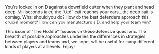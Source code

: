 You\'re locked in on D against a downfield cutter when they plant and
head deep. Milliseconds later, the \"Up!\" call reaches your ears\...the
deep ball is coming. What should you do? How do the best defenders
approach this crucial moment? How can you manufacture a D, and help your
team win? 

This issue of \"The Huddle\" focuses on these defensive questions. The
breadth of possible approaches underlies the differences in strategies
between players and teams and, we hope, will be useful for many
different kinds of players at all levels. Enjoy! 
